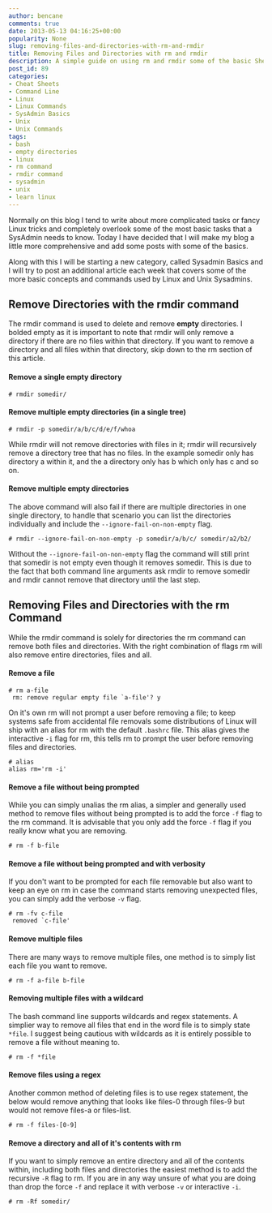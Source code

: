 ```yaml
---
author: bencane
comments: true
date: 2013-05-13 04:16:25+00:00
popularity: None
slug: removing-files-and-directories-with-rm-and-rmdir
title: Removing Files and Directories with rm and rmdir
description: A simple guide on using rm and rmdir some of the basic Shell commands in Linux and Unix environments
post_id: 89
categories:
- Cheat Sheets
- Command Line
- Linux
- Linux Commands
- SysAdmin Basics
- Unix
- Unix Commands
tags:
- bash
- empty directories
- linux
- rm command
- rmdir command
- sysadmin
- unix
- learn linux
---
```


Normally on this blog I tend to write about more complicated tasks or fancy Linux tricks and completely overlook some of the most basic tasks that a SysAdmin needs to know. Today I have decided that I will make my blog a little more comprehensive and add some posts with some of the basics.

Along with this I will be starting a new category, called Sysadmin Basics and I will try to post an additional article each week that covers some of the more basic concepts and commands used by Linux and Unix Sysadmins.

## Remove Directories with the rmdir command

The rmdir command is used to delete and remove **empty** directories. I bolded empty as it is important to note that rmdir will only remove a directory if there are no files within that directory. If you want to remove a directory and all files within that directory, skip down to the rm section of this article.

#### Remove a single empty directory

    # rmdir somedir/

#### Remove multiple empty directories (in a single tree)

    # rmdir -p somedir/a/b/c/d/e/f/whoa

While rmdir will not remove directories with files in it; rmdir will recursively remove a directory tree that has no files. In the example somedir only has directory a within it, and the a directory only has b which only has c and so on.

#### Remove multiple empty directories

The above command will also fail if there are multiple directories in one single directory, to handle that scenario you can list the directories individually and include the `--ignore-fail-on-non-empty` flag.

    # rmdir --ignore-fail-on-non-empty -p somedir/a/b/c/ somedir/a2/b2/

Without the `--ignore-fail-on-non-empty` flag the command will still print that somedir is not empty even though it removes somedir. This is due to the fact that both command line arguments ask rmdir to remove somedir and rmdir cannot remove that directory until the last step.

## Removing Files and Directories with the rm Command

While the rmdir command is solely for directories the rm command can remove both files and directories. With the right combination of flags rm will also remove entire directories, files and all.

#### Remove a file

    # rm a-file
     rm: remove regular empty file `a-file'? y

On it's own rm will not prompt a user before removing a file; to keep systems safe from accidental file removals some distributions of Linux will ship with an alias for rm with the default `.bashrc` file. This alias gives the interactive `-i` flag for rm, this tells rm to prompt the user before removing files and directories.

    # alias
    alias rm='rm -i'

#### Remove a file without being prompted

While you can simply unalias the rm alias, a simpler and generally used method to remove files without being prompted is to add the force `-f` flag to the rm command. It is advisable that you only add the force `-f` flag if you really know what you are removing.

    # rm -f b-file

#### Remove a file without being prompted and with verbosity

If you don't want to be prompted for each file removable but also want to keep an eye on rm in case the command starts removing unexpected files, you can simply add the verbose `-v` flag.

    # rm -fv c-file
     removed `c-file'

#### Remove multiple files

There are many ways to remove multiple files, one method is to simply list each file you want to remove.

    # rm -f a-file b-file

#### Removing multiple files with a wildcard

The bash command line supports wildcards and regex statements. A simplier way to remove all files that end in the word file is to simply state `*file`. I suggest being cautious with wildcards as it is entirely possible to remove a file without meaning to.

    # rm -f *file

#### Remove files using a regex

Another common method of deleting files is to use regex statement, the below would remove anything that looks like files-0 through files-9 but would not remove files-a or files-list.

    # rm -f files-[0-9]

#### Remove a directory and all of it's contents with rm

If you want to simply remove an entire directory and all of the contents within, including both files and directories the easiest method is to add the recursive `-R` flag to rm. If you are in any way unsure of what you are doing than drop the force `-f` and replace it with verbose `-v` or interactive `-i`.

    # rm -Rf somedir/
